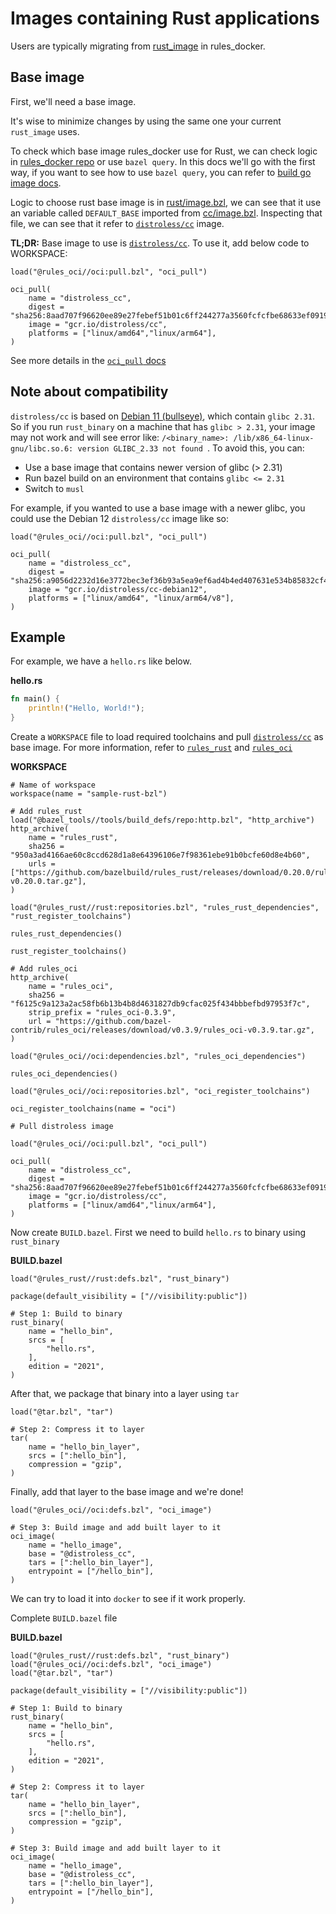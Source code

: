 # Images containing Rust applications

Users are typically migrating from [rust_image](https://github.com/bazelbuild/rules_docker#rust_image)
in rules_docker.

## Base image

First, we'll need a base image.

It's wise to minimize changes by using the same one your current `rust_image` uses.

To check which base image rules_docker use for Rust, we can check logic in [rules_docker repo](https://github.com/bazelbuild/rules_docker) or use `bazel query`. In this docs we'll go with the first way, if you want to see how to use `bazel query`, you can refer to [build go image docs](/docs/go.md).

Logic to choose rust base image is in [rust/image.bzl](https://github.com/bazelbuild/rules_docker/blob/master/rust/image.bzl), we can see that it use an variable called `DEFAULT_BASE` imported from [cc/image.bzl](https://github.com/bazelbuild/rules_docker/blob/fc729d85f284225cfc0b8c6d1d838f4b3e037749/cc/image.bzl). Inspecting that file, we can see that it refer to [`distroless/cc`](https://github.com/GoogleContainerTools/distroless/blob/main/cc/README.md) image.

**TL;DR:** Base image to use is [`distroless/cc`](https://github.com/GoogleContainerTools/distroless/blob/main/cc/README.md). To use it, add below code to WORKSPACE:

```
load("@rules_oci//oci:pull.bzl", "oci_pull")

oci_pull(
    name = "distroless_cc",
    digest = "sha256:8aad707f96620ee89e27febef51b01c6ff244277a3560fcfcfbe68633ef09193",
    image = "gcr.io/distroless/cc",
    platforms = ["linux/amd64","linux/arm64"],
)
```

See more details in the [`oci_pull` docs](/docs/pull.md)

## Note about compatibility

`distroless/cc` is based on [Debian 11 (bullseye)](https://github.com/GoogleContainerTools/distroless#base-operating-system), which contain `glibc 2.31`. So if you run `rust_binary` on a machine that has `glibc > 2.31`, your image may not work and will see error like: `/<binary_name>: /lib/x86_64-linux-gnu/libc.so.6: version GLIBC_2.33 not found `. To avoid this, you can:

- Use a base image that contains newer version of glibc (> 2.31)
- Run bazel build on an environment that contains `glibc <= 2.31`
- Switch to `musl`

For example, if you wanted to use a base image with a newer glibc, you could use the Debian 12 `distroless/cc` image like so:

```
load("@rules_oci//oci:pull.bzl", "oci_pull")

oci_pull(
    name = "distroless_cc",
    digest = "sha256:a9056d2232d16e3772bec3ef36b93a5ea9ef6ad4b4ed407631e534b85832cf40",
    image = "gcr.io/distroless/cc-debian12",
    platforms = ["linux/amd64", "linux/arm64/v8"],
)
```

## Example

For example, we have a `hello.rs` like below.

**hello.rs**

```rust
fn main() {
    println!("Hello, World!");
}
```

Create a `WORKSPACE` file to load required toolchains and pull [`distroless/cc`](https://github.com/GoogleContainerTools/distroless/blob/main/cc/README.md) as base image. For more information, refer to [`rules_rust`](https://github.com/bazelbuild/rules_rust) and [`rules_oci`](https://github.com/bazel-contrib/rules_oci/)

**WORKSPACE**

```
# Name of workspace
workspace(name = "sample-rust-bzl")

# Add rules_rust
load("@bazel_tools//tools/build_defs/repo:http.bzl", "http_archive")
http_archive(
    name = "rules_rust",
    sha256 = "950a3ad4166ae60c8ccd628d1a8e64396106e7f98361ebe91b0bcfe60d8e4b60",
    urls = ["https://github.com/bazelbuild/rules_rust/releases/download/0.20.0/rules_rust-v0.20.0.tar.gz"],
)

load("@rules_rust//rust:repositories.bzl", "rules_rust_dependencies", "rust_register_toolchains")

rules_rust_dependencies()

rust_register_toolchains()

# Add rules_oci
http_archive(
    name = "rules_oci",
    sha256 = "f6125c9a123a2ac58fb6b13b4b8d4631827db9cfac025f434bbbefbd97953f7c",
    strip_prefix = "rules_oci-0.3.9",
    url = "https://github.com/bazel-contrib/rules_oci/releases/download/v0.3.9/rules_oci-v0.3.9.tar.gz",
)

load("@rules_oci//oci:dependencies.bzl", "rules_oci_dependencies")

rules_oci_dependencies()

load("@rules_oci//oci:repositories.bzl", "oci_register_toolchains")

oci_register_toolchains(name = "oci")

# Pull distroless image

load("@rules_oci//oci:pull.bzl", "oci_pull")

oci_pull(
    name = "distroless_cc",
    digest = "sha256:8aad707f96620ee89e27febef51b01c6ff244277a3560fcfcfbe68633ef09193",
    image = "gcr.io/distroless/cc",
    platforms = ["linux/amd64","linux/arm64"],
)
```

Now create `BUILD.bazel`. First we need to build `hello.rs` to binary using `rust_binary`

**BUILD.bazel**

```
load("@rules_rust//rust:defs.bzl", "rust_binary")

package(default_visibility = ["//visibility:public"])

# Step 1: Build to binary
rust_binary(
    name = "hello_bin",
    srcs = [
        "hello.rs",
    ],
    edition = "2021",
)
```

After that, we package that binary into a layer using `tar`

```
load("@tar.bzl", "tar")

# Step 2: Compress it to layer
tar(
    name = "hello_bin_layer",
    srcs = [":hello_bin"],
    compression = "gzip",
)
```

Finally, add that layer to the base image and we're done!

```
load("@rules_oci//oci:defs.bzl", "oci_image")

# Step 3: Build image and add built layer to it
oci_image(
    name = "hello_image",
    base = "@distroless_cc",
    tars = [":hello_bin_layer"],
    entrypoint = ["/hello_bin"],
)

```

We can try to load it into `docker` to see if it work properly.

Complete `BUILD.bazel` file

**BUILD.bazel**

```
load("@rules_rust//rust:defs.bzl", "rust_binary")
load("@rules_oci//oci:defs.bzl", "oci_image")
load("@tar.bzl", "tar")

package(default_visibility = ["//visibility:public"])

# Step 1: Build to binary
rust_binary(
    name = "hello_bin",
    srcs = [
        "hello.rs",
    ],
    edition = "2021",
)

# Step 2: Compress it to layer
tar(
    name = "hello_bin_layer",
    srcs = [":hello_bin"],
    compression = "gzip",
)

# Step 3: Build image and add built layer to it
oci_image(
    name = "hello_image",
    base = "@distroless_cc",
    tars = [":hello_bin_layer"],
    entrypoint = ["/hello_bin"],
)
```
